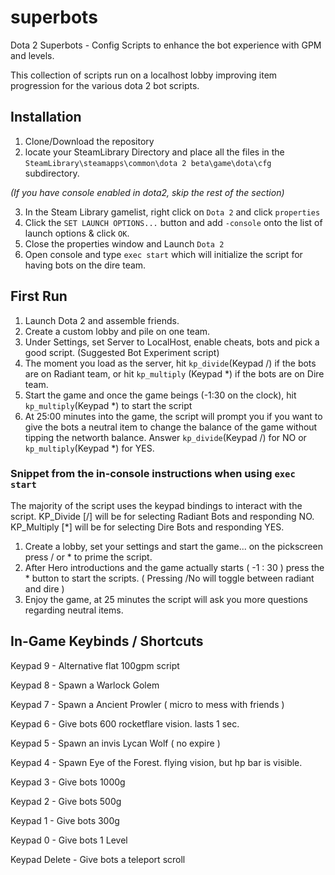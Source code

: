 # superbots
Dota 2 Superbots - Config Scripts to enhance the bot experience with GPM and levels.

This collection of scripts run on a localhost lobby improving item progression for the various dota 2 bot scripts.

## Installation
1. Clone/Download the repository
2. locate your SteamLibrary Directory and place all the files in the ```SteamLibrary\steamapps\common\dota 2 beta\game\dota\cfg``` subdirectory.

*(If you have console enabled in dota2, skip the rest of the section)*

3. In the Steam Library gamelist, right click on ```Dota 2``` and click ```properties```
4. Click the ```SET LAUNCH OPTIONS...``` button and add ```-console``` onto the list of launch options & click ```OK```.
5. Close the properties window and Launch ```Dota 2```
6. Open console and type ```exec start``` which will initialize the script for having bots on the dire team.

## First Run
1. Launch Dota 2 and assemble friends.
2. Create a custom lobby and pile on one team.
3. Under Settings, set Server to LocalHost, enable cheats, bots and pick a good script. (Suggested Bot Experiment script)
4. The moment you load as the server, hit ```kp_divide```(Keypad /) if the bots are on Radiant team, or hit ```kp_multiply``` (Keypad *) if the bots are on Dire team.
5. Start the game and once the game beings (-1:30 on the clock), hit ```kp_multiply```(Keypad *) to start the script
6. At 25:00 minutes into the game, the script will prompt you if you want to give the bots a neutral item to change the balance of the game without tipping the networth balance. Answer ```kp_divide```(Keypad /) for NO or ```kp_multiply```(Keypad *) for YES.

### Snippet from the in-console instructions when using ```exec start```
The majority of the script uses the keypad bindings to interact with the script.
KP_Divide [/] will be for selecting Radiant Bots and responding NO.
KP_Multiply [*] will be for selecting Dire Bots and responding YES.

1. Create a lobby, set your settings and start the game... on the pickscreen press / or * to prime the script.
2. After Hero introductions and the game actually starts ( -1 : 30 ) press the * button to start the scripts.
( Pressing /No will toggle between radiant and dire )
3. Enjoy the game, at 25 minutes the script will ask you more questions regarding neutral items.

## In-Game Keybinds / Shortcuts
 Keypad 9 - Alternative flat 100gpm script
 
 Keypad 8 - Spawn a Warlock Golem
 
 Keypad 7 - Spawn a Ancient Prowler ( micro to mess with friends )
 
 Keypad 6 - Give bots 600 rocketflare vision. lasts 1 sec.
 
 Keypad 5 - Spawn an invis Lycan Wolf ( no expire )
 
 Keypad 4 - Spawn Eye of the Forest. flying vision, but hp bar is visible.
 
 Keypad 3 - Give bots 1000g
 
 Keypad 2 - Give bots 500g
 
 Keypad 1 - Give bots 300g
 
 Keypad 0 - Give bots 1 Level
 
 Keypad Delete - Give bots a teleport scroll
